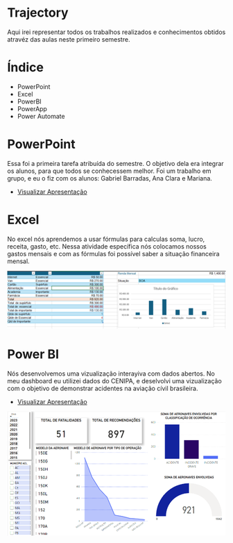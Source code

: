 # Trajectory
Aqui irei representar todos os trabalhos realizados e conhecimentos obtidos atravéz das aulas neste primeiro semestre.

# Índice 
- PowerPoint
- Excel
- PowerBI
- PowerApp
- Power Automate

# PowerPoint
Essa foi a primeira tarefa atribuída do semestre. O objetivo dela era integrar os alunos, para que todos se conhecessem melhor. Foi um trabalho em grupo, e eu o fiz com os alunos: Gabriel Barradas, Ana Clara e Mariana.

- [Visualizar Apresentação](Apresentação.powerpoint.pdf)

# Excel
No excel nós aprendemos a usar fórmulas para calculas soma, lucro, receita, gasto, etc. Nessa atividade específica nós colocamos nossos gastos mensais e com as fórmulas foi possível saber a situação financeira mensal.

<img src="excel.png"> 

# Power BI
Nós desenvolvemos uma vizualização interayiva com dados abertos. No meu dashboard eu utilizei dados do CENIPA, e deselvolvi uma vizualização com o objetivo de demonstrar acidentes na aviação cívil brasileira.

- [Visualizar Apresentação](acidentes.pbix)

<img src="powerbi.png">
